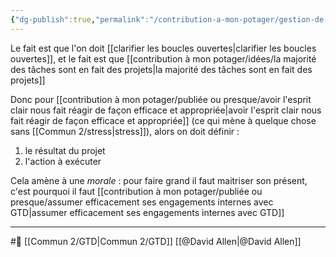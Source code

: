 ```yaml
---
{"dg-publish":true,"permalink":"/contribution-a-mon-potager/gestion-de-l-action-doit-se-faire-par-la-clarte/"}
---
```


Le fait est que l'on doit [[clarifier les boucles ouvertes\|clarifier les boucles ouvertes]], et le fait est que [[contribution à mon potager/idées/la majorité des tâches sont en fait des projets\|la majorité des tâches sont en fait des projets]]

Donc pour [[contribution à mon potager/publiée ou presque/avoir l'esprit clair nous fait réagir de façon efficace et appropriée\|avoir l'esprit clair nous fait réagir de façon efficace et appropriée]] (ce qui mène à quelque chose sans [[Commun 2/stress\|stress]]), alors on doit définir : 
1. le résultat du projet
2. l'action à exécuter

Cela amène à une *morale* : pour faire grand il faut maitriser son présent, c'est pourquoi il faut [[contribution à mon potager/publiée ou presque/assumer efficacement ses engagements internes avec GTD\|assumer efficacement ses engagements internes avec GTD]]

---
#🌱 [[Commun 2/GTD\|Commun 2/GTD]] [[@David Allen\|@David Allen]]